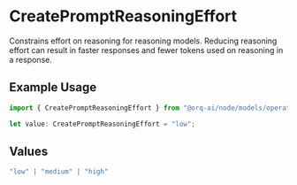 # CreatePromptReasoningEffort

Constrains effort on reasoning for reasoning models. Reducing reasoning effort can result in faster responses and fewer tokens used on reasoning in a response.

## Example Usage

```typescript
import { CreatePromptReasoningEffort } from "@orq-ai/node/models/operations";

let value: CreatePromptReasoningEffort = "low";
```

## Values

```typescript
"low" | "medium" | "high"
```